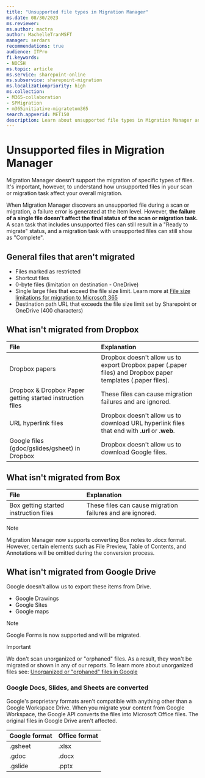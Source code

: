 ```yaml
---
title: "Unsupported file types in Migration Manager"
ms.date: 08/30/2023
ms.reviewer: 
ms.author: mactra
author: MachelleTranMSFT
manager: serdars
recommendations: true
audience: ITPro
f1.keywords:
- NOCSH
ms.topic: article
ms.service: sharepoint-online
ms.subservice: sharepoint-migration
ms.localizationpriority: high
ms.collection: 
- M365-collaboration
- SPMigration
- m365initiative-migratetom365
search.appverid: MET150
description: Learn about unsupported file types in Migration Manager and how they affect your overall migration.
---
```


# Unsupported files in Migration Manager

Migration Manager doesn't support the migration of specific types of files. It's important, however, to understand how unsupported files in your scan or migration task affect your overall migration.

When Migration Manager discovers an unsupported file during a scan or migration, a failure error is generated at the item level. However, **the failure of a single file doesn't affect the final status of the scan or migration task.**  A scan task that includes unsupported files can still result in a "Ready to migrate" status, and a migration task with unsupported files can still show as "Complete". 

## General files that aren't migrated

- Files marked as restricted
- Shortcut files
- 0-byte files (limitation on destination - OneDrive)
- Single large files that exceed the file size limit. Learn more at [File size limitations for migration to Microsoft 365](mm-file-size-limitations.md)
- Destination path URL that exceeds the file size limit set by Sharepoint or OneDrive (400 characters)


## What isn't migrated from Dropbox

|File|Explanation|
|:-----|:-----
|Dropbox papers| Dropbox doesn't allow us to export Dropbox paper (.paper files) and Dropbox paper templates (.paper files).|
|Dropbox & Dropbox Paper getting started instruction files|These files can cause migration failures and are ignored.|
|URL hyperlink files|Dropbox doesn't allow us to download URL hyperlink files that end with **.url** or **.web**.|
|Google files (gdoc/gslides/gsheet) in Dropbox|Dropbox doesn't allow us to download Google files.|


## What isn't migrated from Box

|File|Explanation|
|:-----|:-----
|Box getting started instruction files|These files can cause migration failures and are ignored.|

>[!Note]
>Migration Manager now supports converting Box notes to .docx format. However, certain elements such as File Preview, Table of Contents, and Annotations will be omitted during the conversion process.


## What isn't migrated from Google Drive

Google doesn't allow us to export these items from Drive.

- Google Drawings
- Google Sites
- Google maps

>[!Note]
>Google Forms is now supported and will be migrated. 

>[!Important]
>We don't scan unorganized or "orphaned" files. As a result, they won't be migrated or shown in any of our reports. To learn more about unorganized files see:  [Unorganized or "orphaned" files in Google](https://support.google.com/drive/thread/4333474/can-t-find-a-file-s-location-on-drive-no-location-provided?hl=en)

### Google Docs, Slides, and Sheets are converted

Google's proprietary formats aren't compatible with anything other than a Google Workspace Drive. When you migrate your content from Google Workspace, the Google API converts the files into Microsoft Office files. The original files in Google Drive aren't affected.

|Google format|Office format|
|:-----|:-----|
|.gsheet|.xlsx|
|.gdoc|.docx|
|.gslide|.pptx|
